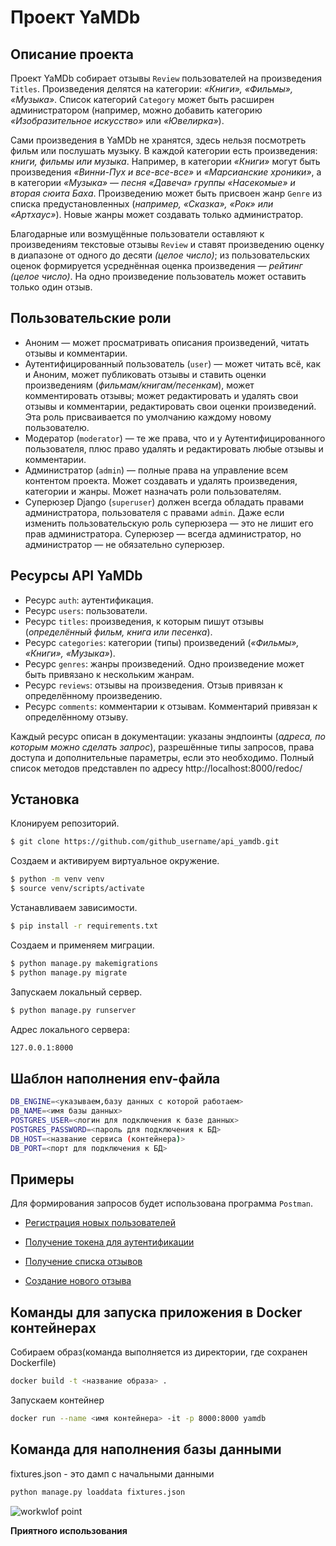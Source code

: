 # Проект YaMDb

## Описание проекта
Проект YaMDb собирает отзывы `Review` пользователей на произведения `Titles`. Произведения делятся на категории: _«Книги», «Фильмы», «Музыка»_. Список категорий `Category` может быть расширен администратором (например, можно добавить категорию _«Изобразительное искусство»_ или _«Ювелирка»_). 

Сами произведения в YaMDb не хранятся, здесь нельзя посмотреть фильм или послушать музыку.
В каждой категории есть произведения: _книги, фильмы или музыка_. Например, в категории _«Книги»_ могут быть произведения _«Винни-Пух и все-все-все»_ и _«Марсианские хроники»_, а в категории _«Музыка»_ — _песня «Давеча» группы «Насекомые» и вторая сюита Баха_.
Произведению может быть присвоен жанр `Genre` из списка предустановленных (_например, «Сказка», «Рок» или «Артхаус»_). Новые жанры может создавать только администратор.

Благодарные или возмущённые пользователи оставляют к произведениям текстовые отзывы `Review` и ставят произведению оценку в диапазоне от одного до десяти _(целое число)_; из пользовательских оценок формируется усреднённая оценка произведения — _рейтинг (целое число)_. На одно произведение пользователь может оставить только один отзыв.


## Пользовательские роли
- Аноним — может просматривать описания произведений, читать отзывы и комментарии.
- Аутентифицированный пользователь (`user`) — может читать всё, как и Аноним, может публиковать отзывы и ставить оценки произведениям (_фильмам/книгам/песенкам_), может комментировать отзывы; может редактировать и удалять свои отзывы и комментарии, редактировать свои оценки произведений. Эта роль присваивается по умолчанию каждому новому пользователю.
- Модератор (`moderator`) — те же права, что и у Аутентифицированного пользователя, плюс право удалять и редактировать любые отзывы и комментарии.
- Администратор (`admin`) — полные права на управление всем контентом проекта. Может создавать и удалять произведения, категории и жанры. Может назначать роли пользователям.
- Суперюзер Django (`superuser`) должен всегда обладать правами администратора, пользователя с правами `admin`. Даже если изменить пользовательскую роль суперюзера — это не лишит его прав администратора. Суперюзер — всегда администратор, но администратор — не обязательно суперюзер.

## Ресурсы API YaMDb
- Ресурс `auth`: аутентификация.
- Ресурс `users`: пользователи.
- Ресурс `titles`: произведения, к которым пишут отзывы (_определённый фильм, книга или песенка_).
- Ресурс `categories`: категории (типы) произведений (_«Фильмы», «Книги», «Музыка»_).
- Ресурс `genres`: жанры произведений. Одно произведение может быть привязано к нескольким жанрам.
- Ресурс `reviews`: отзывы на произведения. Отзыв привязан к определённому произведению.
- Ресурс `comments`: комментарии к отзывам. Комментарий привязан к определённому отзыву.

 Каждый ресурс описан в документации: указаны эндпоинты (_адреса, по которым можно сделать запрос_), разрешённые типы запросов, права доступа и дополнительные параметры, если это необходимо.
Полный список методов представлен по адресу http://localhost:8000/redoc/



## Установка
Клонируем репозиторий.
```sh
$ git clone https://github.com/github_username/api_yamdb.git
```
Создаем и активируем виртуальное окружение.
```sh
$ python -m venv venv
$ source venv/scripts/activate
```
Устанавливаем зависимости.
```sh
$ pip install -r requirements.txt
```
Создаем и применяем миграции.
```sh
$ python manage.py makemigrations 
$ python manage.py migrate
```
Запускаем локальный сервер.
```sh
$ python manage.py runserver
```
Адрес локального сервера:
```sh
127.0.0.1:8000
```

## Шаблон наполнения env-файла
```sh
DB_ENGINE=<указываем,базу данных с которой работаем>
DB_NAME=<имя базы данных>
POSTGRES_USER=<логин для подключения к базе данных>
POSTGRES_PASSWORD=<пароль для подключения к БД>
DB_HOST=<название сервиса (контейнера)>
DB_PORT=<порт для подключения к БД>
```
## Примеры

Для формирования запросов будет использована программа `Postman`.
- [Регистрация новых пользователей](api_yamdb/static/pictures/readme/signup.jpg)

- [Получение токена для аутентификации](api_yamdb/static/pictures/readme/token.jpg)

- [Получение списка отзывов](api_yamdb/static/pictures/readme/get_reviews.jpg)

- [Создание нового отзыва](api_yamdb/static/pictures/readme/post_reviews.jpg)


## Команды для запуска приложения в Docker контейнерах
Собираем образ(команда выполняется из директории, где сохранен Dockerfile)
```sh 
docker build -t <название образа> .
```

Запускаем контейнер
```sh 
docker run --name <имя контейнера> -it -p 8000:8000 yamdb
```
## Команда для наполнения базы данными
fixtures.json - это дамп с начальными данными
```sh 
python manage.py loaddata fixtures.json
```
![workwlof point](https://github.com/klokly/yamdb_final/.github/.workflow/yamdb_workflow.yml/badge.svg)

**Приятного использования**
